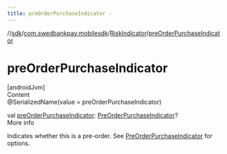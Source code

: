 ```yaml
---
title: preOrderPurchaseIndicator -
---
```

//[sdk](../../../index)/[com.swedbankpay.mobilesdk](../index)/[RiskIndicator](index)/[preOrderPurchaseIndicator](pre-order-purchase-indicator)



# preOrderPurchaseIndicator  
[androidJvm]  
Content  
@SerializedName(value = preOrderPurchaseIndicator)  
  
val [preOrderPurchaseIndicator](pre-order-purchase-indicator): [PreOrderPurchaseIndicator](../-pre-order-purchase-indicator/index)?  
More info  


Indicates whether this is a pre-order. See [PreOrderPurchaseIndicator](../-pre-order-purchase-indicator/index) for options.

  



